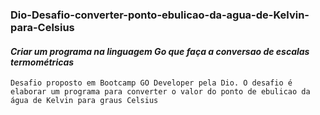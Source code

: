 ### Dio-Desafio-converter-ponto-ebulicao-da-agua-de-Kelvin-para-Celsius ###
#### *Criar um programa na linguagem Go que faça a conversao de escalas termométricas* ####


    Desafio proposto em Bootcamp GO Developer pela Dio. O desafio é elaborar um programa para converter o valor do ponto de ebulicao da 
    água de Kelvin para graus Celsius
